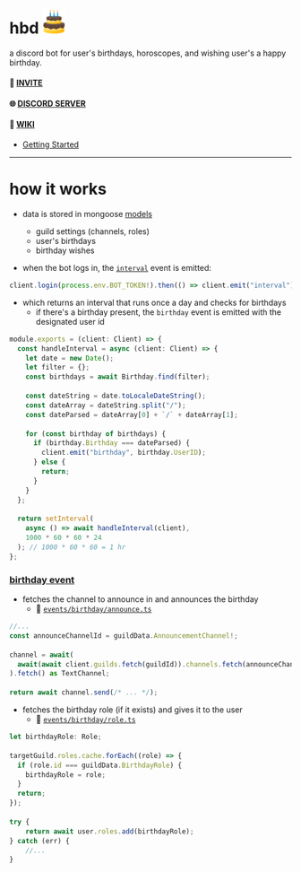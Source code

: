 # hbd <img src="/assets/avatar.gif" style="width:40px">

a discord bot for user's birthdays, horoscopes, and wishing user's a happy birthday.


#### 🔗 [INVITE](https://discord.com/oauth2/authorize?client_id=1211045842362966077&permissions=2415921152&scope=bot)
#### 🌐 [DISCORD SERVER](https://discord.gg/n65AVpTFNf)
#### 📖 [WIKI](https://github.com/clxrityy/hbd/wiki)
- [Getting Started](https://github.com/clxrityy/hbd/wiki/Getting-Started)

---

# how it works

- data is stored in mongoose [models](https://mongoosejs.com/docs/models.html)

  - guild settings (channels, roles)
  - user's birthdays
  - birthday wishes

- when the bot logs in, the [`interval`](./src/events/interval) event is emitted:

```ts
client.login(process.env.BOT_TOKEN!).then(() => client.emit("interval"));
```

- which returns an interval that runs once a day and checks for birthdays
  - if there's a birthday present, the `birthday` event is emitted with the designated user id

```ts
module.exports = (client: Client) => {
  const handleInterval = async (client: Client) => {
    let date = new Date();
    let filter = {};
    const birthdays = await Birthday.find(filter);

    const dateString = date.toLocaleDateString();
    const dateArray = dateString.split("/");
    const dateParsed = dateArray[0] + `/` + dateArray[1];

    for (const birthday of birthdays) {
      if (birthday.Birthday === dateParsed) {
        client.emit("birthday", birthday.UserID);
      } else {
        return;
      }
    }
  };

  return setInterval(
    async () => await handleInterval(client),
    1000 * 60 * 60 * 24
  ); // 1000 * 60 * 60 = 1 hr
};
```

### [birthday event](./src/events/birthday/)

- fetches the channel to announce in and announces the birthday 
    - 🔗 [`events/birthday/announce.ts`](./src/events/birthday/announce.ts)

```ts
//...
const announceChannelId = guildData.AnnouncementChannel!;

channel = await(
  await(await client.guilds.fetch(guildId)).channels.fetch(announceChannelId)
).fetch() as TextChannel;

return await channel.send(/* ... */);
```

- fetches the birthday role (if it exists) and gives it to the user
    - 🔗 [`events/birthday/role.ts`](./src/events/birthday/role.ts)

```ts
let birthdayRole: Role;

targetGuild.roles.cache.forEach((role) => {
  if (role.id === guildData.BirthdayRole) {
    birthdayRole = role;
  }
  return;
});

try {
    return await user.roles.add(birthdayRole);
} catch (err) {
    //...
}
```